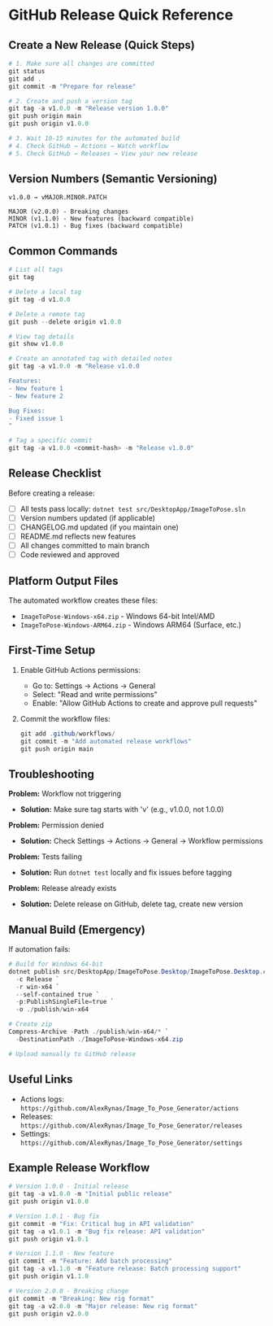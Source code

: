 # GitHub Release Quick Reference

## Create a New Release (Quick Steps)

```powershell
# 1. Make sure all changes are committed
git status
git add .
git commit -m "Prepare for release"

# 2. Create and push a version tag
git tag -a v1.0.0 -m "Release version 1.0.0"
git push origin main
git push origin v1.0.0

# 3. Wait 10-15 minutes for the automated build
# 4. Check GitHub → Actions → Watch workflow
# 5. Check GitHub → Releases → View your new release
```

## Version Numbers (Semantic Versioning)

```
v1.0.0 → vMAJOR.MINOR.PATCH

MAJOR (v2.0.0) - Breaking changes
MINOR (v1.1.0) - New features (backward compatible)
PATCH (v1.0.1) - Bug fixes (backward compatible)
```

## Common Commands

```powershell
# List all tags
git tag

# Delete a local tag
git tag -d v1.0.0

# Delete a remote tag
git push --delete origin v1.0.0

# View tag details
git show v1.0.0

# Create an annotated tag with detailed notes
git tag -a v1.0.0 -m "Release v1.0.0

Features:
- New feature 1
- New feature 2

Bug Fixes:
- Fixed issue 1
"

# Tag a specific commit
git tag -a v1.0.0 <commit-hash> -m "Release v1.0.0"
```

## Release Checklist

Before creating a release:
- [ ] All tests pass locally: `dotnet test src/DesktopApp/ImageToPose.sln`
- [ ] Version numbers updated (if applicable)
- [ ] CHANGELOG.md updated (if you maintain one)
- [ ] README.md reflects new features
- [ ] All changes committed to main branch
- [ ] Code reviewed and approved

## Platform Output Files

The automated workflow creates these files:
- `ImageToPose-Windows-x64.zip` - Windows 64-bit Intel/AMD
- `ImageToPose-Windows-ARM64.zip` - Windows ARM64 (Surface, etc.)

## First-Time Setup

1. Enable GitHub Actions permissions:
   - Go to: Settings → Actions → General
   - Select: "Read and write permissions"
   - Enable: "Allow GitHub Actions to create and approve pull requests"

2. Commit the workflow files:
   ```powershell
   git add .github/workflows/
   git commit -m "Add automated release workflows"
   git push origin main
   ```

## Troubleshooting

**Problem:** Workflow not triggering
- **Solution:** Make sure tag starts with 'v' (e.g., v1.0.0, not 1.0.0)

**Problem:** Permission denied
- **Solution:** Check Settings → Actions → General → Workflow permissions

**Problem:** Tests failing
- **Solution:** Run `dotnet test` locally and fix issues before tagging

**Problem:** Release already exists
- **Solution:** Delete release on GitHub, delete tag, create new version

## Manual Build (Emergency)

If automation fails:

```powershell
# Build for Windows 64-bit
dotnet publish src/DesktopApp/ImageToPose.Desktop/ImageToPose.Desktop.csproj `
  -c Release `
  -r win-x64 `
  --self-contained true `
  -p:PublishSingleFile=true `
  -o ./publish/win-x64

# Create zip
Compress-Archive -Path ./publish/win-x64/* `
  -DestinationPath ./ImageToPose-Windows-x64.zip

# Upload manually to GitHub release
```

## Useful Links

- Actions logs: `https://github.com/AlexRynas/Image_To_Pose_Generator/actions`
- Releases: `https://github.com/AlexRynas/Image_To_Pose_Generator/releases`
- Settings: `https://github.com/AlexRynas/Image_To_Pose_Generator/settings`

## Example Release Workflow

```powershell
# Version 1.0.0 - Initial release
git tag -a v1.0.0 -m "Initial public release"
git push origin v1.0.0

# Version 1.0.1 - Bug fix
git commit -m "Fix: Critical bug in API validation"
git tag -a v1.0.1 -m "Bug fix release: API validation"
git push origin v1.0.1

# Version 1.1.0 - New feature
git commit -m "Feature: Add batch processing"
git tag -a v1.1.0 -m "Feature release: Batch processing support"
git push origin v1.1.0

# Version 2.0.0 - Breaking change
git commit -m "Breaking: New rig format"
git tag -a v2.0.0 -m "Major release: New rig format"
git push origin v2.0.0
```
